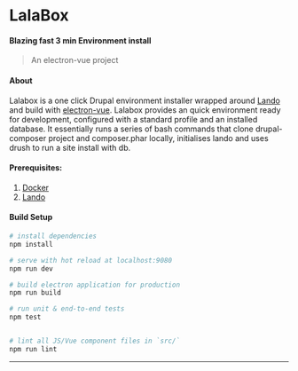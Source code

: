 
# LalaBox
#### Blazing fast 3 min Environment install
> An electron-vue project

#### About

Lalabox is a one click Drupal environment installer wrapped around [Lando](https://github.com/lando/lando) and build with [electron-vue](https://github.com/SimulatedGREG/electron-vue). Lalabox provides an quick environment ready for development, configured with a standard profile and an installed database.
It essentially runs a series of bash commands that clone drupal-composer project and composer.phar locally, initialises lando and uses drush to run a site install with db.


#### Prerequisites:

1. [Docker](https://www.docker.com)
2. [Lando](https://github.com/lando/lando)

#### Build Setup

``` bash
# install dependencies
npm install

# serve with hot reload at localhost:9080
npm run dev

# build electron application for production
npm run build

# run unit & end-to-end tests
npm test


# lint all JS/Vue component files in `src/`
npm run lint

```

---
